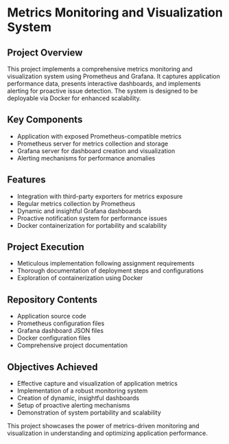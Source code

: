 # Metrics Monitoring and Visualization System

## Project Overview
This project implements a comprehensive metrics monitoring and visualization system using Prometheus and Grafana. It captures application performance data, presents interactive dashboards, and implements alerting for proactive issue detection. The system is designed to be deployable via Docker for enhanced scalability.

## Key Components
- Application with exposed Prometheus-compatible metrics
- Prometheus server for metrics collection and storage
- Grafana server for dashboard creation and visualization
- Alerting mechanisms for performance anomalies

## Features
- Integration with third-party exporters for metrics exposure
- Regular metrics collection by Prometheus
- Dynamic and insightful Grafana dashboards
- Proactive notification system for performance issues
- Docker containerization for portability and scalability

## Project Execution
- Meticulous implementation following assignment requirements
- Thorough documentation of deployment steps and configurations
- Exploration of containerization using Docker

## Repository Contents
- Application source code
- Prometheus configuration files
- Grafana dashboard JSON files
- Docker configuration files
- Comprehensive project documentation

## Objectives Achieved
- Effective capture and visualization of application metrics
- Implementation of a robust monitoring system
- Creation of dynamic, insightful dashboards
- Setup of proactive alerting mechanisms
- Demonstration of system portability and scalability

This project showcases the power of metrics-driven monitoring and visualization in understanding and optimizing application performance.

